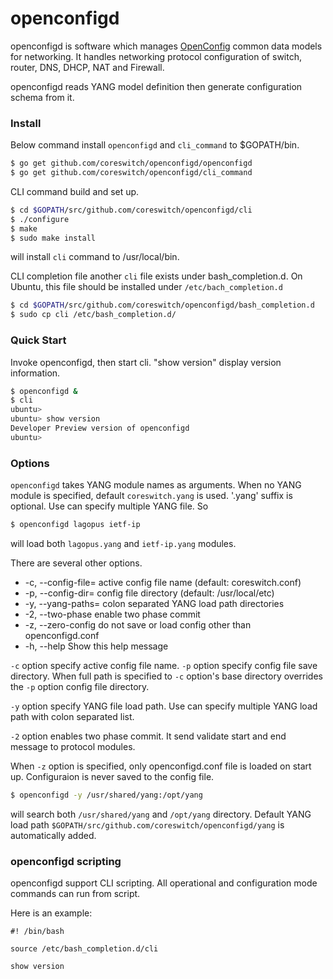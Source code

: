 # openconfigd

openconfigd is software which manages [OpenConfig](http://www.openconfig.net/)
common data models for networking. It handles networking protocol configuration
of switch, router, DNS, DHCP, NAT and Firewall.

openconfigd reads YANG model definition then generate configuration schema from
it.

### Install

Below command install `openconfigd` and `cli_command` to $GOPATH/bin.

``` bash
$ go get github.com/coreswitch/openconfigd/openconfigd
$ go get github.com/coreswitch/openconfigd/cli_command
```

CLI command build and set up.

``` bash
$ cd $GOPATH/src/github.com/coreswitch/openconfigd/cli
$ ./configure
$ make
$ sudo make install
```

will install `cli` command to /usr/local/bin.

CLI completion file another `cli` file exists under bash_completion.d. On
Ubuntu, this file should be installed under `/etc/bach_completion.d`

``` bash
$ cd $GOPATH/src/github.com/coreswitch/openconfigd/bash_completion.d
$ sudo cp cli /etc/bash_completion.d/
```

### Quick Start

Invoke openconfigd, then start cli.  "show version" display version information.

``` bash
$ openconfigd &
$ cli
ubuntu>
ubuntu> show version
Developer Preview version of openconfigd
ubuntu>
```

### Options

`openconfigd` takes YANG module names as arguments.  When no YANG module is specified, default `coreswitch.yang` is used.  '.yang' suffix is optional.  Use can specify multiple YANG file.  So

``` bash
$ openconfigd lagopus ietf-ip
```

will load both `lagopus.yang` and `ietf-ip.yang` modules.

There are several other options.

*  -c, --config-file= active config file name (default: coreswitch.conf)
*  -p, --config-dir=  config file directory (default: /usr/local/etc)
*  -y, --yang-paths=  colon separated YANG load path directories
*  -2, --two-phase    enable two phase commit
*  -z, --zero-config  do not save or load config other than openconfigd.conf
*  -h, --help         Show this help message

`-c` option specify active config file name.  `-p` option specify config file save directory.  When full path is specified to `-c` option's base directory overrides the `-p` option config file directory.

`-y` option specify YANG file load path.  Use can specify multiple YANG load path with colon separated list.

`-2` option enables two phase commit.  It send validate start and end message to protocol modules.

When `-z` option is specified, only openconfigd.conf file is loaded on start up.  Configuraion is never saved to the config file.

``` bash
$ openconfigd -y /usr/shared/yang:/opt/yang
```

will search both `/usr/shared/yang` and `/opt/yang` directory.  Default YANG load path `$GOPATH/src/github.com/coreswitch/openconfigd/yang` is automatically added.

### openconfigd scripting

openconfigd support CLI scripting. All operational and configuration mode
commands can run from script.

Here is an example:

``` shell
#! /bin/bash

source /etc/bash_completion.d/cli

show version
```

